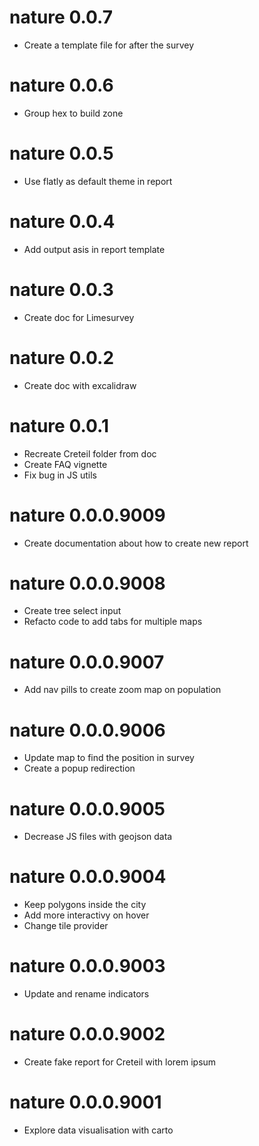 # nature 0.0.7

* Create a template file for after the survey

# nature 0.0.6

* Group hex to build zone 

# nature 0.0.5

* Use flatly as default theme in report

# nature 0.0.4

* Add output asis in report template

# nature 0.0.3

* Create doc for Limesurvey

# nature 0.0.2

* Create doc with excalidraw

# nature 0.0.1

* Recreate Creteil folder from doc 
* Create FAQ vignette
* Fix bug in JS utils

# nature 0.0.0.9009

* Create documentation about how to create new report

# nature 0.0.0.9008

* Create tree select input
* Refacto code to add tabs for multiple maps

# nature 0.0.0.9007

* Add nav pills to create zoom map on population

# nature 0.0.0.9006

* Update map to find the position in survey
* Create a popup redirection

# nature 0.0.0.9005

* Decrease JS files with geojson data

# nature 0.0.0.9004

* Keep polygons inside the city
* Add more interactivy on hover
* Change tile provider

# nature 0.0.0.9003

* Update and rename indicators

# nature 0.0.0.9002

* Create fake report for Creteil with lorem ipsum

# nature 0.0.0.9001

* Explore data visualisation with carto

